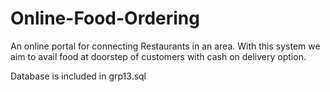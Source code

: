Online-Food-Ordering
====================

An online portal for connecting Restaurants in an area. 
With this system we aim to avail food at doorstep of customers with cash on delivery option. 

Database is included in grp13.sql

